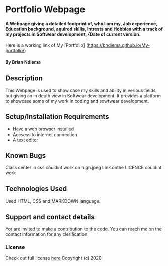 # Portfolio Webpage
#### A Webpage giving a detailed footprint of, who I am my, Job experience, Education background, aquired skills, Intrests and Hobbies with a track of my projects in Softwear development, {Date of current version. 
 Here is a working link of My [Portfolio] (https://bndiema.github.io/My-portfolio/)
#### By Brian Ndiema
## Description
This Webpage is used to show case my skills and ability in verious fields, but giving an in depth view in Softwear development. It provides a platform to showcase some of my work in coding and sowtwear development.
## Setup/Installation Requirements
* Have a web browser installed  
* Accsess to internet connection
* A text editor
## Known Bugs
Class center in css couldint work on high.jpeg
Link onthe LICENCE couldint work
## Technologies Used
Used HTML, CSS and MARKDOWN language.
## Support and contact details
Yor are invited to make a contribution to the code. You can reach me on the contact information for any clerification
### License
Check out full license [here](../about/LICENCE.txt)
Copyright (c) 2020
